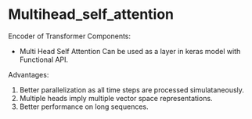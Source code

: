 # Multihead_self_attention
Encoder of Transformer
Components:
 - Multi Head Self Attention
Can be used as a layer in keras model with Functional API. 

Advantages:
1. Better parallelization as all time steps are processed simulataneously.
2. Multiple heads imply multiple vector space representations.
3. Better performance on long sequences.
